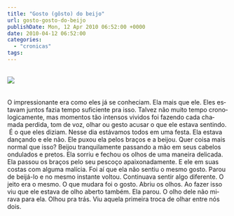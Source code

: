 ```yaml
---
title: "Gosto (gôsto) do beijo"
url: gosto-gosto-do-beijo
publishDate: Mon, 12 Apr 2010 06:52:00 +0000
date: 2010-04-12 06:52:00
categories: 
  - "cronicas"
tags: 
---
```

<div><div><a href="http://www.adorocinema.com/filmes/beijo-roubado"><br></a><a href="http://www.adorocinema.com/filmes/beijo-roubado"><img border="0" src="http://3.bp.blogspot.com/_BzqI_RDZ6O4/S8LFNwdrwLI/AAAAAAAACAU/CQBedYaoSmk/s320/20_711-beijo.jpg"></a></div><div><br></div><div><br></div></div><div><div><span lang="PT-BR"><span><span>O impressionante era como eles já se conheciam. Ela mais que ele. Eles estavam juntos fazia tempo suficiente pra isso. Talvez não muito tempo cronologicamente, mas momentos tão intensos vividos foi fazendo cada chamada perdida, tom de voz, olhar ou gesto acusar o que ele estava sentindo.  É o que eles diziam. Nesse dia estávamos todos em uma festa. Ela estava dançando e ele não. Ele puxou ela pelos braços e a beijou. Quer coisa mais normal que isso? Beijou tranquilamente passando a mão em seus cabelos ondulados e pretos. Ela sorriu e fechou os olhos de uma maneira delicada. Ela passou os braços pelo seu pescoço apaixonadamente. E ele em suas costas com alguma malícia. Foi aí que ela não sentiu o mesmo gosto. Parou de beijá-lo e no mesmo instante voltou. Continuava sentir algo diferente. O jeito era o mesmo. O que mudara foi o gosto. Abriu os olhos. Ao fazer isso viu que ele estava de olho aberto também. Ela parou. O olho dele não mirava para ela. Olhou pra trás. Viu aquela primeira troca de olhar entre nós dois.</span></span><p></p></span></div><div><span lang="PT-BR"><span><span><br></span></span></span></div><div><span><br></span></div><div><span lang="PT-BR"><span><span><br></span></span></span></div></div>
